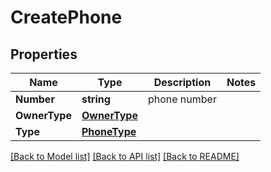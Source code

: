 # CreatePhone

## Properties

Name | Type | Description | Notes
------------ | ------------- | ------------- | -------------
**Number** | **string** | phone number | 
**OwnerType** | [**OwnerType**](OwnerType.md) |  | 
**Type** | [**PhoneType**](PhoneType.md) |  | 

[[Back to Model list]](../README.md#documentation-for-models) [[Back to API list]](../README.md#documentation-for-api-endpoints) [[Back to README]](../README.md)



